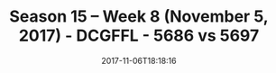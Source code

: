 ---
title: Season 15 – Week 8 (November 5, 2017) - DCGFFL - 5686 vs 5697
teams_score:
- team: 5686
  score: 24
- team: 5697
  score: 25
mvp: Brett Chambers, Matt Townsend
game-ball: Baxter O'Brien, Nikki Kasparek
sportsperson: Matt Kline, Trevor Tullius
season: 15
week: 8
date: '2017-11-06T18:18:16'
pageid: season-15-week-8-november-5-2017-5686-vs-5697
---